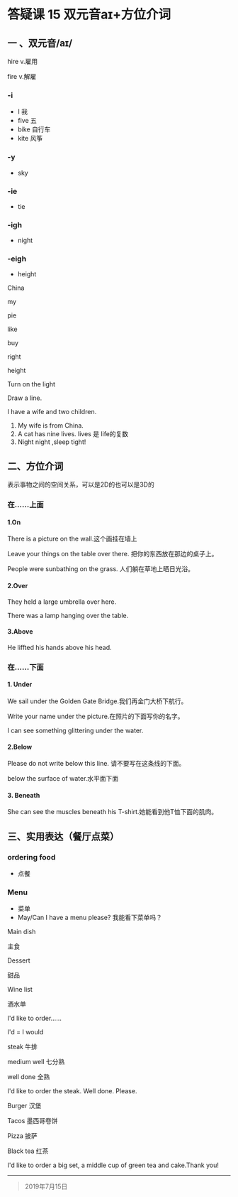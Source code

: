 # 答疑课 15 双元音aɪ+方位介词

## 一 、双元音/aɪ/

hire v.雇用

fire v.解雇

### -i

- I 我
- five 五
- bike 自行车
- kite 风筝

### -y

- sky

### -ie

- tie

### -igh

- night

### -eigh

- height

China

my

pie

like

buy

right

height

Turn on the light

Draw a line.

I have a wife and two children.

1. My wife is from China.
2. A cat has nine lives. lives 是 life的复数
3. Night night ,sleep tight!

## 二、方位介词

表示事物之间的空间关系，可以是2D的也可以是3D的


### 在……上面

#### 1.On

There is a picture on the wall.这个画挂在墙上

Leave your things on the table over there. 把你的东西放在那边的桌子上。

People were sunbathing on the grass. 人们躺在草地上晒日光浴。

#### 2.Over

They held a large umbrella over here.

There was a lamp hanging over the table.

#### 3.Above

He liffted his hands above his head.

### 在……下面

#### 1. Under

We sail under the Golden Gate Bridge.我们再金门大桥下航行。

Write your name under the picture.在照片的下面写你的名字。

I can see something glittering under the water.

#### 2.Below

Please do not write below this line. 请不要写在这条线的下面。

below the surface of water.水平面下面

#### 3. Beneath

She can see the muscles beneath his T-shirt.她能看到他T恤下面的肌肉。

## 三、实用表达（餐厅点菜） 

### ordering food

- 点餐

### Menu

- 菜单
- May/Can I have a menu please? 我能看下菜单吗？

Main dish

主食

Dessert

甜品

Wine list

酒水单

I'd like to order……

I'd = I would

steak  牛排

medium well 七分熟

well done  全熟

I'd like to order the steak. Well done. Please.

Burger 汉堡

Tacos 墨西哥卷饼

Pizza 披萨

Black tea 红茶

I'd like to order a big set, a middle cup of green tea and cake.Thank you!

---

> 2019年7月15日

